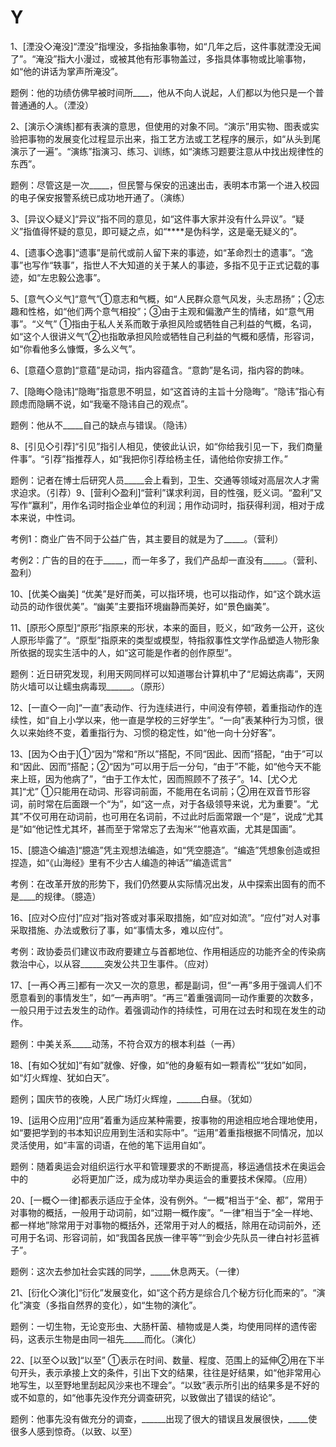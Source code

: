 # Y

1、\[湮没◇淹没\]“湮没”指埋没，多指抽象事物，如“几年之后，这件事就湮没无闻了”。“淹没”指大小漫过，或被其他有形事物盖过，多指具体事物或比喻事物，如“他的讲话为掌声所淹没”。

题例：他的功绩仿佛早被时间所\_\_\_\_，他从不向人说起，人们都以为他只是一个普普通通的人。（湮没）

2、\[演示◇演练\]都有表演的意思，但使用的对象不同。“演示”用实物、图表或实验把事物的发展变化过程显示出来，指工艺方法或工艺程序的展示，如“从头到尾演示了一遍”。“演练”指演习、练习、训练，如“演练习题要注意从中找出规律性的东西”。

题例：尽管这是一次\_\_\_\_\_，但民警与保安的迅速出击，表明本市第一个进入校园的电子保安报警系统已成功地开通了。（演练）

3、\[异议◇疑义\]“异议”指不同的意见，如“这件事大家并没有什么异议”。“疑义”指值得怀疑的意见，即可疑之点，如“\*\*\*\*是伪科学，这是毫无疑义的”。

4、\[遗事◇逸事\]“遗事”是前代或前人留下来的事迹，如“革命烈士的遗事”。“逸事”也写作“轶事”，指世人不大知道的关于某人的事迹，多指不见于正式记载的事迹，如“左忠毅公逸事”。

5、\[意气◇义气\]“意气”①意志和气概，如“人民群众意气风发，头志昂扬”；②志趣和性格，如“他们两个意气相投”；③由于主观和偏激产生的情绪，如“意气用事”。“义气” ①指由于私人关系而敢于承担风险或牺牲自己利益的气概，名词，如“这个人很讲义气”②也指敢承担风险或牺牲自己利益的气概和感情，形容词，如“你看他多么慷慨，多么义气”。

6、\[意蕴◇意韵\]“意蕴”是动词，指内容蕴含。“意韵”是名词，指内容的韵味。

7、\[隐晦◇隐讳\]“隐晦”指意思不明显，如“这首诗的主旨十分隐晦”。“隐讳”指心有顾虑而隐瞒不说，如“我毫不隐讳自己的观点”。

题例：他从不\_\_\_\_\_自己的缺点与错误。（隐讳）

8、\[引见◇引荐\]“引见”指引人相见，使彼此认识，如“你给我引见一下，我们商量件事”。“引荐”指推荐人，如“我把你引荐给杨主任，请他给你安排工作。”

题例：记者在博士后研究人员\_\_\_\_\_会上看到，卫生、交通等领域对高层次人才需求迫求。（引荐）9、\[营利◇盈利\]“营利”谋求利润，目的性强，贬义词。“盈利”又写作“赢利”，用作名词时指企业单位的利润；用作动词时，指获得利润，相对于成本来说，中性词。

考例1：商业广告不同于公益广告，其主要目的就是为了\_\_\_\_\_。（营利）

考例2：广告的目的在于\_\_\_\_\_，而一年多了，我们产品却一直没有\_\_\_\_\_。（营利、盈利）

10、\[优美◇幽美\] “优美”是好而美，可以指环境，也可以指动作，如“这个跳水运动员的动作很优美”。“幽美”主要指环境幽静而美好，如“景色幽美”。

11、\[原形◇原型\]“原形”指原来的形状，本来的面目，贬义，如“政务一公开，这伙人原形毕露了”。“原型”指原来的类型或模型，特指叙事性文学作品塑造人物形象所依据的现实生活中的人，如“这可能是作者的创作原型”。

题例：近日研究发现，利用天网同样可以知道哪台计算机中了“尼姆达病毒”，天网防火墙可以让蠕虫病毒现\_\_\_\_\_\_。（原形）

12、\[一直◇一向\]“一直”表动作、行为连续进行，中间没有停顿，着重指动作的连续性，如“自上小学以来，他一直是学校的三好学生”。“一向”表某种行为习惯，很久以来始终不变，着重指行为、习惯的稳定性，如“他一向十分好客”。

13、\[因为◇由于\]①“因为”常和“所以”搭配，不同“因此、因而”搭配，“由于”可以和“因此、因而”搭配；②“因为”可以用于后一分句，“由于”不能，如“他今天不能来上班，因为他病了”，“由于工作太忙，因而照顾不了孩子”。14、\[尤◇尤其\]“尤” ①只能用在动词、形容词前面，不能用在名词前；②用在双音节形容词，前时常在后面跟一个“为”，如“这一点，对于各级领导来说，尤为重要”。“尤其”不仅可用在动词前，也可用在名词前，不过此时后面常跟一个“是”，说成“尤其是”如“他记性尤其坏，甚而至于常常忘了去淘米”“他喜欢画，尤其是国画”。

15、\[臆造◇编造\]“臆造”凭主观想法编造，如“凭空臆造”。“编造”凭想象创造或担捏造，如“《山海经》里有不少古人编造的神话”“编造谎言”

考例：在改革开放的形势下，我们仍然要从实际情况出发，从中探索出固有的而不是\_\_\_\_的规律。（臆造）

16、\[应对◇应付\]“应对”指对答或对事采取措施，如“应对如流”。“应付”对人对事采取措施、办法或敷衍了事，如“事情太多，难以应付”。

考例：政协委员们建议市政府要建立与首都地位、作用相适应的功能齐全的传染病救治中心，以从容\_\_\_\_\_\_突发公共卫生事件。（应对）

17、\[一再◇再三\]都有一次又一次的意思，都是副词，但“一再”多用于强调人们不愿意看到的事情发生”，如“一再声明”。“再三”着重强调同一动作重要的次数多，一般只用于过去发生的动作。着强调动作的持续性，可用在过去时和现在发生的动作。

题例：中美关系\_\_\_\_\_动荡，不符合双方的根本利益（一再）

18、\[有如◇犹如\]“有如”就像、好像，如“他的身躯有如一颗青松”“犹如”如同，如“灯火辉煌、犹如白天”。

题例；国庆节的夜晚，人民广场灯火辉煌，\_\_\_\_\_\_白昼。（犹如）

19、\[运用◇应用\]“应用”着重为适应某种需要，按事物的用途相应地合理地使用，如“要把学到的书本知识应用到生活和实际中”。“运用”着重指根据不同情况，加以灵活使用，如“丰富的词语，在他的笔下运用自如”。

题例：随着奥运会对组织运行水平和管理要求的不断提高，移运通信技术在奥运会中的　　　　　必将更加广泛，成为成功举办奥运会的重要技术保障。（应用）

20、\[一概◇一律\]都表示适应于全体，没有例外。“一概”相当于“全、都”，常用于对事物的概括，一般用于动词前，如“过期一概作废”。“一律”相当于“全一样地、都一样地”除常用于对事物的概括外，还常用于对人的概括，除用在动词前外，还可用于名词、形容词前，如“我国各民族一律平等”“到会少先队员一律白衬衫蓝裤子”。

题例：这次去参加社会实践的同学，\_\_\_\_\_休息两天。（一律）

21、\[衍化◇演化\]“衍化”发展变化，如“这个药方是综合几个秘方衍化而来的”。“演化”演变（多指自然界的变化），如“生物的演化”。

题例：一切生物，无论变形虫、大肠杆菌、植物或是人类，均使用同样的遗传密码，这表示生物是由同一祖先\_\_\_\_\_而化。（演化）

22、\[以至◇以致\]“以至” ①表示在时间、数量、程度、范围上的延伸②用在下半句开头，表示承接上文的条件，引出下文的结果，往往是好结果，如“他非常用心地写生，以至野地里刮起风沙来也不理会”。“以致”表示所引出的结果多是不好的或不如意的，如“他事先没作充分调查研究，以致做出了错误的结论”。

题例：他事先没有做充分的调查，\_\_\_\_\_\_出现了很大的错误且发展很快，\_\_\_\_\_使很多人感到惊奇。（以致、以至）

